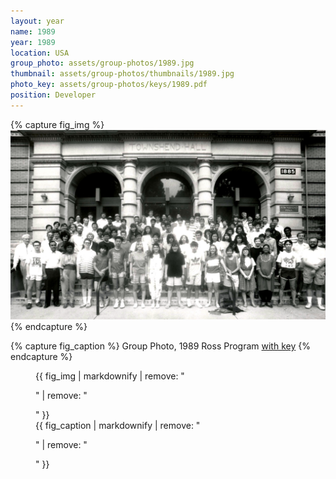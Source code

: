 ```yaml
---
layout: year
name: 1989
year: 1989
location: USA
group_photo: assets/group-photos/1989.jpg
thumbnail: assets/group-photos/thumbnails/1989.jpg
photo_key: assets/group-photos/keys/1989.pdf
position: Developer
---
```

{% capture fig_img %}
[![1989](/assets/group-photos/1989.jpg)](/assets/group-photos/keys/1989.pdf)
{% endcapture %}

{% capture fig_caption %}
Group Photo, 1989 Ross Program [with key](/assets/group-photos/keys/1989.pdf)
{% endcapture %}

<figure>
  {{ fig_img | markdownify | remove: "<p>" | remove: "</p>" }}
  <figcaption>{{ fig_caption | markdownify | remove: "<p>" | remove: "</p>" }}</figcaption>
</figure>
